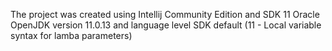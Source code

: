 The project was created using Intellij Community Edition and  SDK 11 Oracle OpenJDK version 11.0.13
and language level SDK default (11 - Local variable syntax for lamba parameters)